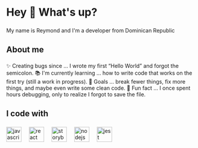 <h1 align="left">Hey 👋 What's up?</h1>

###

<p align="left">My name is Reymond and I'm a developer from  Dominican Republic</p>

###

<h2 align="left">About me</h2>

###

<p align="left">✨ Creating bugs since … I wrote my first “Hello World” and forgot the semicolon.
📚 I'm currently learning … how to write code that works on the first try (still a work in progress).
🎯 Goals … break fewer things, fix more things, and maybe even write some clean code.
🎲 Fun fact … I once spent hours debugging, only to realize I forgot to save the file.</p>

###

<h2 align="left">I code with</h2>

###

<div align="left">
  <img src="https://cdn.jsdelivr.net/gh/devicons/devicon/icons/javascript/javascript-original.svg" height="40" alt="javascript logo"  />
  <img width="12" />
  <img src="https://cdn.jsdelivr.net/gh/devicons/devicon/icons/react/react-original.svg" height="40" alt="react logo"  />
  <img width="12" />
  <img src="https://cdn.jsdelivr.net/gh/devicons/devicon/icons/storybook/storybook-original.svg" height="40" alt="storybook logo"  />
  <img width="12" />
  <img src="https://cdn.jsdelivr.net/gh/devicons/devicon/icons/nodejs/nodejs-original.svg" height="40" alt="nodejs logo"  />
  <img width="12" />
   <img src="https://cdn.jsdelivr.net/gh/devicons/devicon/icons/jest/jest-plain.svg" height="40" alt="jest logo"  />
</div>

###

